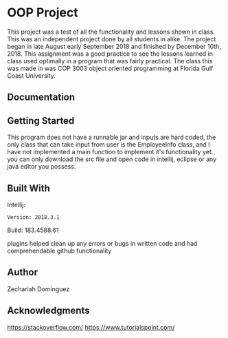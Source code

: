 # OOP Project

This project was a test of all the functionality and lessons shown in class. This was an independent project done by all students in alike. The project began in late August early September 2018 and finished by December 10th, 2018. This assignment was a good practice to see the lessons learned in class used optimally in a program that was fairly practical. The class this was made in was COP 3003 object oriented programming at Florida Gulf Coast University.

## Documentation

## Getting Started

This program does not have a runnable jar and inputs are hard coded, the only class that can take input from user is the EmployeeInfo class, and I have not implemented a main function to implement it's functionality yet. you can only download the src file and open code in intellij, eclipse or any java editor you possess.

## Built With

Intellij:
```
Version: 2018.3.1
```
Build: 183.4588.61

plugins helped clean up any errors or bugs in written code and had comprehendable github functionality

## Author

Zechariah Dominguez

## Acknowledgments

https://stackoverflow.com/
https://www.tutorialspoint.com/


